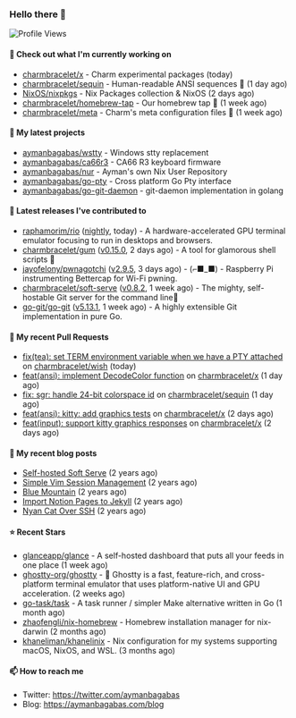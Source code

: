 ### Hello there 👋

![Profile Views](https://komarev.com/ghpvc/?username=aymanbagabas&label=PROFILE+VIEWS)

#### 👷 Check out what I'm currently working on

- [charmbracelet/x](https://github.com/charmbracelet/x) - Charm experimental packages (today)
- [charmbracelet/sequin](https://github.com/charmbracelet/sequin) - Human-readable ANSI sequences 🪩 (1 day ago)
- [NixOS/nixpkgs](https://github.com/NixOS/nixpkgs) - Nix Packages collection &amp; NixOS (2 days ago)
- [charmbracelet/homebrew-tap](https://github.com/charmbracelet/homebrew-tap) - Our homebrew tap 🍺 (1 week ago)
- [charmbracelet/meta](https://github.com/charmbracelet/meta) - Charm&#39;s meta configuration files 🫥 (1 week ago)

#### 🌱 My latest projects

- [aymanbagabas/wstty](https://github.com/aymanbagabas/wstty) - Windows stty replacement
- [aymanbagabas/ca66r3](https://github.com/aymanbagabas/ca66r3) - CA66 R3 keyboard firmware
- [aymanbagabas/nur](https://github.com/aymanbagabas/nur) - Ayman&#39;s own Nix User Repository
- [aymanbagabas/go-pty](https://github.com/aymanbagabas/go-pty) - Cross platform Go Pty interface
- [aymanbagabas/go-git-daemon](https://github.com/aymanbagabas/go-git-daemon) - git-daemon implementation in golang

#### 🔭 Latest releases I've contributed to

- [raphamorim/rio](https://github.com/raphamorim/rio) ([nightly](https://github.com/raphamorim/rio/releases/tag/nightly), today) - A hardware-accelerated GPU terminal emulator focusing to run in desktops and browsers.
- [charmbracelet/gum](https://github.com/charmbracelet/gum) ([v0.15.0](https://github.com/charmbracelet/gum/releases/tag/v0.15.0), 2 days ago) - A tool for glamorous shell scripts 🎀
- [jayofelony/pwnagotchi](https://github.com/jayofelony/pwnagotchi) ([v2.9.5](https://github.com/jayofelony/pwnagotchi/releases/tag/v2.9.5), 3 days ago) - (⌐■_■) - Raspberry Pi instrumenting Bettercap for Wi-Fi pwning.
- [charmbracelet/soft-serve](https://github.com/charmbracelet/soft-serve) ([v0.8.2](https://github.com/charmbracelet/soft-serve/releases/tag/v0.8.2), 1 week ago) - The mighty, self-hostable Git server for the command line🍦
- [go-git/go-git](https://github.com/go-git/go-git) ([v5.13.1](https://github.com/go-git/go-git/releases/tag/v5.13.1), 1 week ago) - A highly extensible Git implementation in pure Go.

#### 🔨 My recent Pull Requests

- [fix(tea): set TERM environment variable when we have a PTY attached](https://github.com/charmbracelet/wish/pull/394) on [charmbracelet/wish](https://github.com/charmbracelet/wish) (today)
- [feat(ansi): implement DecodeColor function](https://github.com/charmbracelet/x/pull/327) on [charmbracelet/x](https://github.com/charmbracelet/x) (1 day ago)
- [fix: sgr: handle 24-bit colorspace id](https://github.com/charmbracelet/sequin/pull/44) on [charmbracelet/sequin](https://github.com/charmbracelet/sequin) (1 day ago)
- [feat(ansi): kitty: add graphics tests](https://github.com/charmbracelet/x/pull/326) on [charmbracelet/x](https://github.com/charmbracelet/x) (2 days ago)
- [feat(input): support kitty graphics responses](https://github.com/charmbracelet/x/pull/325) on [charmbracelet/x](https://github.com/charmbracelet/x) (2 days ago)

#### 📜 My recent blog posts

- [Self-hosted Soft Serve](https://aymanbagabas.com/blog/2023/04/28/self-hosted-soft-serve.html) (2 years ago)
- [Simple Vim Session Management](https://aymanbagabas.com/blog/2023/04/13/simple-vim-session-management.html) (2 years ago)
- [Blue Mountain](https://aymanbagabas.com/blog/2022/06/02/blue-mountain.html) (2 years ago)
- [Import Notion Pages to Jekyll](https://aymanbagabas.com/blog/2022/03/29/import-notion-pages-to-jekyll.html) (2 years ago)
- [Nyan Cat Over SSH](https://aymanbagabas.com/blog/2022/03/25/nyan-cat-over-ssh.html) (2 years ago)

#### ⭐ Recent Stars

- [glanceapp/glance](https://github.com/glanceapp/glance) - A self-hosted dashboard that puts all your feeds in one place (1 week ago)
- [ghostty-org/ghostty](https://github.com/ghostty-org/ghostty) - 👻 Ghostty is a fast, feature-rich, and cross-platform terminal emulator that uses platform-native UI and GPU acceleration. (2 weeks ago)
- [go-task/task](https://github.com/go-task/task) - A task runner / simpler Make alternative written in Go (1 month ago)
- [zhaofengli/nix-homebrew](https://github.com/zhaofengli/nix-homebrew) - Homebrew installation manager for nix-darwin (2 months ago)
- [khaneliman/khanelinix](https://github.com/khaneliman/khanelinix) - Nix configuration for my systems supporting macOS, NixOS, and WSL.  (3 months ago)

#### 📫 How to reach me

- Twitter: https://twitter.com/aymanbagabas
- Blog: https://aymanbagabas.com/blog
